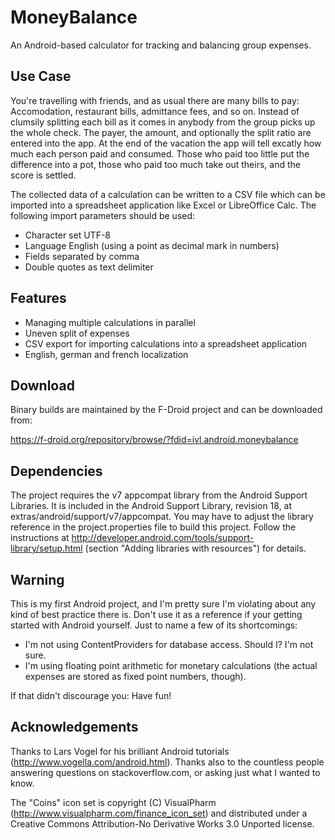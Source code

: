MoneyBalance
============

An Android-based calculator for tracking and balancing group expenses.

Use Case
--------

You're travelling with friends, and as usual there are many bills to pay:
Accomodation, restaurant bills, admittance fees, and so on. Instead of clumsily
splitting each bill as it comes in anybody from the group picks up the whole
check. The payer, the amount, and optionally the split ratio are entered into
the app. At the end of the vacation the app will tell excatly how much each
person paid and consumed. Those who paid too little put the difference into a
pot, those who paid too much take out theirs, and the score is settled.

The collected data of a calculation can be written to a CSV file which can be
imported into a spreadsheet application like Excel or LibreOffice Calc. The
following import parameters should be used:

* Character set UTF-8
* Language English (using a point as decimal mark in numbers)
* Fields separated by comma
* Double quotes as text delimiter

Features
--------

* Managing multiple calculations in parallel
* Uneven split of expenses
* CSV export for importing calculations into a spreadsheet application
* English, german and french localization

Download
--------

Binary builds are maintained by the F-Droid project and can be downloaded
from:

https://f-droid.org/repository/browse/?fdid=ivl.android.moneybalance

Dependencies
------------

The project requires the v7 appcompat library from the Android Support
Libraries. It is included in the Android Support Library, revision 18,
at extras/android/support/v7/appcompat. You may have to adjust the library
reference in the project.properties file to build this project. Follow the
instructions at http://developer.android.com/tools/support-library/setup.html
(section "Adding libraries with resources") for details.

Warning
-------

This is my first Android project, and I'm pretty sure I'm violating about any
kind of best practice there is. Don't use it as a reference if your getting
started with Android yourself. Just to name a few of its shortcomings:

* I'm not using ContentProviders for database access. Should I? I'm not
  sure.
* I'm using floating point arithmetic for monetary calculations (the
  actual expenses are stored as fixed point numbers, though).

If that didn't discourage you: Have fun!

Acknowledgements
----------------

Thanks to Lars Vogel for his brilliant Android tutorials 
(http://www.vogella.com/android.html).
Thanks also to the countless people answering questions on stackoverflow.com,
or asking just what I wanted to know.

The "Coins" icon set is copyright (C) VisualPharm
(http://www.visualpharm.com/finance_icon_set) and distributed under a Creative
Commons Attribution-No Derivative Works 3.0 Unported license.
